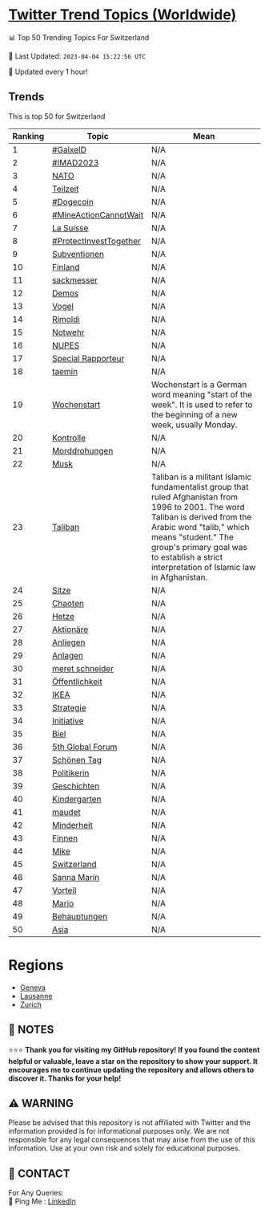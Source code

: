[Twitter Trend Topics (Worldwide)](https://github.com/ErcinDedeoglu/Twitter-Trend-Topics)
==========


📊 Top 50 Trending Topics For Switzerland

📆 Last Updated: `2023-04-04 15:22:56 UTC`

🔧 Updated every 1 hour!


## Trends

This is top 50 for Switzerland

| Ranking | Topic | Mean |
| ------- | ------------ | ------------ |
| 1 | [#GalxeID](http://twitter.com/search?q=%23GalxeID) | N/A |
| 2 | [#IMAD2023](http://twitter.com/search?q=%23IMAD2023) | N/A |
| 3 | [NATO](http://twitter.com/search?q=NATO) | N/A |
| 4 | [Teilzeit](http://twitter.com/search?q=Teilzeit) | N/A |
| 5 | [#Dogecoin](http://twitter.com/search?q=%23Dogecoin) | N/A |
| 6 | [#MineActionCannotWait](http://twitter.com/search?q=%23MineActionCannotWait) | N/A |
| 7 | [La Suisse](http://twitter.com/search?q=La+Suisse) | N/A |
| 8 | [#ProtectInvestTogether](http://twitter.com/search?q=%23ProtectInvestTogether) | N/A |
| 9 | [Subventionen](http://twitter.com/search?q=Subventionen) | N/A |
| 10 | [Finland](http://twitter.com/search?q=Finland) | N/A |
| 11 | [sackmesser](http://twitter.com/search?q=sackmesser) | N/A |
| 12 | [Demos](http://twitter.com/search?q=Demos) | N/A |
| 13 | [Vogel](http://twitter.com/search?q=Vogel) | N/A |
| 14 | [Rimoldi](http://twitter.com/search?q=Rimoldi) | N/A |
| 15 | [Notwehr](http://twitter.com/search?q=Notwehr) | N/A |
| 16 | [NUPES](http://twitter.com/search?q=NUPES) | N/A |
| 17 | [Special Rapporteur](http://twitter.com/search?q=Special+Rapporteur) | N/A |
| 18 | [taemin](http://twitter.com/search?q=taemin) | N/A |
| 19 | [Wochenstart](http://twitter.com/search?q=Wochenstart) | Wochenstart is a German word meaning "start of the week". It is used to refer to the beginning of a new week, usually Monday. |
| 20 | [Kontrolle](http://twitter.com/search?q=Kontrolle) | N/A |
| 21 | [Morddrohungen](http://twitter.com/search?q=Morddrohungen) | N/A |
| 22 | [Musk](http://twitter.com/search?q=Musk) | N/A |
| 23 | [Taliban](http://twitter.com/search?q=Taliban) | Taliban is a militant Islamic fundamentalist group that ruled Afghanistan from 1996 to 2001. The word Taliban is derived from the Arabic word "talib," which means "student." The group's primary goal was to establish a strict interpretation of Islamic law in Afghanistan. |
| 24 | [Sitze](http://twitter.com/search?q=Sitze) | N/A |
| 25 | [Chaoten](http://twitter.com/search?q=Chaoten) | N/A |
| 26 | [Hetze](http://twitter.com/search?q=Hetze) | N/A |
| 27 | [Aktionäre](http://twitter.com/search?q=Aktion%c3%a4re) | N/A |
| 28 | [Anliegen](http://twitter.com/search?q=Anliegen) | N/A |
| 29 | [Anlagen](http://twitter.com/search?q=Anlagen) | N/A |
| 30 | [meret schneider](http://twitter.com/search?q=meret+schneider) | N/A |
| 31 | [Öffentlichkeit](http://twitter.com/search?q=%c3%96ffentlichkeit) | N/A |
| 32 | [IKEA](http://twitter.com/search?q=IKEA) | N/A |
| 33 | [Strategie](http://twitter.com/search?q=Strategie) | N/A |
| 34 | [Initiative](http://twitter.com/search?q=Initiative) | N/A |
| 35 | [Biel](http://twitter.com/search?q=Biel) | N/A |
| 36 | [5th Global Forum](http://twitter.com/search?q=5th+Global+Forum) | N/A |
| 37 | [Schönen Tag](http://twitter.com/search?q=Sch%c3%b6nen+Tag) | N/A |
| 38 | [Politikerin](http://twitter.com/search?q=Politikerin) | N/A |
| 39 | [Geschichten](http://twitter.com/search?q=Geschichten) | N/A |
| 40 | [Kindergarten](http://twitter.com/search?q=Kindergarten) | N/A |
| 41 | [maudet](http://twitter.com/search?q=maudet) | N/A |
| 42 | [Minderheit](http://twitter.com/search?q=Minderheit) | N/A |
| 43 | [Finnen](http://twitter.com/search?q=Finnen) | N/A |
| 44 | [Mike](http://twitter.com/search?q=Mike) | N/A |
| 45 | [Switzerland](http://twitter.com/search?q=Switzerland) | N/A |
| 46 | [Sanna Marin](http://twitter.com/search?q=Sanna+Marin) | N/A |
| 47 | [Vorteil](http://twitter.com/search?q=Vorteil) | N/A |
| 48 | [Mario](http://twitter.com/search?q=Mario) | N/A |
| 49 | [Behauptungen](http://twitter.com/search?q=Behauptungen) | N/A |
| 50 | [Asia](http://twitter.com/search?q=Asia) | N/A |



# Regions

* [Geneva](</Switzerland/Geneva.md>)
* [Lausanne](</Switzerland/Lausanne.md>)
* [Zurich](</Switzerland/Zurich.md>)



## 📝 NOTES

⭐⭐⭐ **Thank you for visiting my GitHub repository! If you found the content helpful or valuable, leave a star on the repository to show your support. It encourages me to continue updating the repository and allows others to discover it. Thanks for your help!**


## ⚠️ WARNING

Please be advised that this repository is not affiliated with Twitter and the information provided is for informational purposes only. We are not responsible for any legal consequences that may arise from the use of this information. Use at your own risk and solely for educational purposes.


## 📨 CONTACT

 For Any Queries:  
            🏓 Ping Me : [LinkedIn](https://www.linkedin.com/in/ercindedeoglu/)
